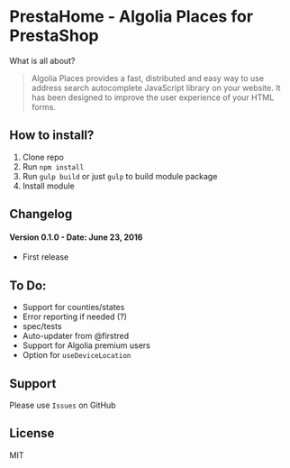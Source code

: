 # PrestaHome - Algolia Places for PrestaShop

What is all about?

> Algolia Places provides a fast, distributed and easy way to use address search autocomplete JavaScript library on your website. It has been designed to improve the user experience of your HTML forms.

## How to install?

1. Clone repo
2. Run `npm install`
3. Run `gulp build` or just `gulp` to build module package
4. Install module

## Changelog

#### Version 0.1.0 - Date: June 23, 2016

* First release

## To Do:

* Support for counties/states
* Error reporting if needed (?)
* spec/tests
* Auto-updater from @firstred
* Support for Algolia premium users
* Option for `useDeviceLocation`

## Support

Please use `Issues` on GitHub

## License

MIT